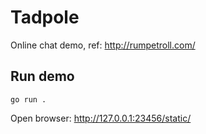 # Tadpole

Online chat demo, ref: http://rumpetroll.com/

## Run demo
```shell
go run .
```

Open browser: http://127.0.0.1:23456/static/